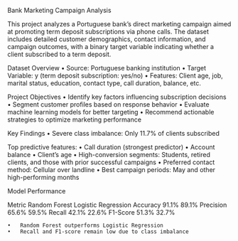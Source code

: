 Bank Marketing Campaign Analysis

This project analyzes a Portuguese bank’s direct marketing campaign aimed at promoting term deposit subscriptions via phone calls. The dataset includes detailed customer demographics, contact information, and campaign outcomes, with a binary target variable indicating whether a client subscribed to a term deposit.

   Dataset Overview
	•	Source: Portuguese banking institution
	•	Target Variable: y (term deposit subscription: yes/no)
	•	Features: Client age, job, marital status, education, contact type, call duration, balance, etc.

   Project Objectives
	•	Identify key factors influencing subscription decisions
	•	Segment customer profiles based on response behavior
	•	Evaluate machine learning models for better targeting
	•	Recommend actionable strategies to optimize marketing performance

   Key Findings
	•	Severe class imbalance: Only 11.7% of clients subscribed

   Top predictive features:
	•	Call duration (strongest predictor)
	•	Account balance
	•	Client’s age
	•	High-conversion segments: Students, retired clients, and those with prior successful campaigns
	•	Preferred contact method: Cellular over landline
	•	Best campaign periods: May and other high-performing months


   Model Performance

Metric	Random Forest	Logistic Regression
Accuracy	91.1%	89.1%
Precision	65.6%	59.5%
Recall	42.1%	22.6%
F1-Score	51.3%	32.7%

	•	Random Forest outperforms Logistic Regression
	•	Recall and F1-score remain low due to class imbalance
